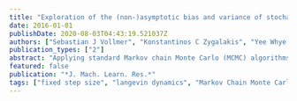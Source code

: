 ```yaml
---
title: "Exploration of the (non-)asymptotic bias and variance of stochastic gradient langevin dynamics"
date: 2016-01-01
publishDate: 2020-08-03T04:43:19.521037Z
authors: ["Sebastian J Vollmer", "Konstantinos C Zygalakis", "Yee Whye Teh"]
publication_types: ["2"]
abstract: "Applying standard Markov chain Monte Carlo (MCMC) algorithms to large data sets is computationally infeasible. The recently proposed stochastic gradient Langevin dynamics (SGLD) method circumvents this problem in three ways: it generates proposed moves using …"
featured: false
publication: "*J. Mach. Learn. Res.*"
tags: ["fixed step size", "langevin dynamics", "Markov Chain Monte Carlo", "big data"]
---
```


